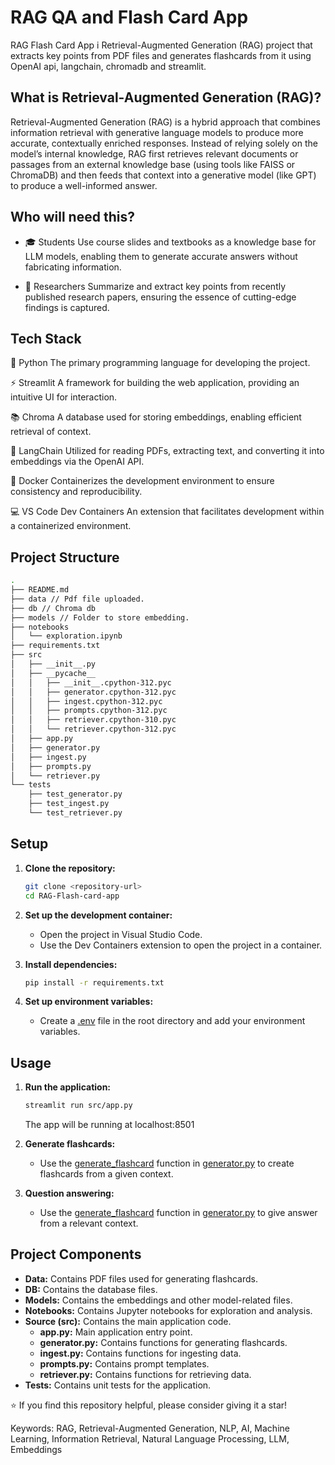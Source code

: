 # RAG QA and Flash Card App

RAG Flash Card App i  Retrieval-Augmented Generation (RAG) project that extracts key points from PDF files and generates flashcards from it using OpenAI api, langchain, chromadb and streamlit.

## What is Retrieval-Augmented Generation (RAG)?

Retrieval-Augmented Generation (RAG) is a hybrid approach that combines information retrieval with generative language models to produce more accurate, contextually enriched responses. Instead of relying solely on the model’s internal knowledge, RAG first retrieves relevant documents or passages from an external knowledge base (using tools like FAISS or ChromaDB) and then feeds that context into a generative model (like GPT) to produce a well-informed answer.

## Who will need this? 
- 🎓 Students
Use course slides and textbooks as a knowledge base for LLM models, enabling them to generate accurate answers without fabricating information.

- 🔬 Researchers
Summarize and extract key points from recently published research papers, ensuring the essence of cutting-edge findings is captured.


## Tech Stack
🐍 Python
The primary programming language for developing the project.

⚡ Streamlit
A framework for building the web application, providing an intuitive UI for interaction.

📚 Chroma
A database used for storing embeddings, enabling efficient retrieval of context.

🔗 LangChain
Utilized for reading PDFs, extracting text, and converting it into embeddings via the OpenAI API.

🐳 Docker
Containerizes the development environment to ensure consistency and reproducibility.

💻 VS Code Dev Containers
An extension that facilitates development within a containerized environment.



## Project Structure
```bash
.
├── README.md
├── data // Pdf file uploaded.
├── db // Chroma db
├── models // Folder to store embedding.
├── notebooks
│   └── exploration.ipynb
├── requirements.txt
├── src
│   ├── __init__.py
│   ├── __pycache__
│   │   ├── __init__.cpython-312.pyc
│   │   ├── generator.cpython-312.pyc
│   │   ├── ingest.cpython-312.pyc
│   │   ├── prompts.cpython-312.pyc
│   │   ├── retriever.cpython-310.pyc
│   │   └── retriever.cpython-312.pyc
│   ├── app.py
│   ├── generator.py
│   ├── ingest.py
│   ├── prompts.py
│   └── retriever.py
└── tests
    ├── test_generator.py
    ├── test_ingest.py
    └── test_retriever.py
```

## Setup

1. **Clone the repository:**
    ```sh
    git clone <repository-url>
    cd RAG-Flash-card-app
    ```

2. **Set up the development container:**
    - Open the project in Visual Studio Code.
    - Use the Dev Containers extension to open the project in a container.

3. **Install dependencies:**
    ```sh
    pip install -r requirements.txt
    ```

4. **Set up environment variables:**
    - Create a [.env](http://_vscodecontentref_/6) file in the root directory and add your environment variables.

## Usage

1. **Run the application:**
    ```sh
    streamlit run src/app.py
    ```

    The app will be running at localhost:8501

2. **Generate flashcards:**
    - Use the [generate_flashcard](http://_vscodecontentref_/7) function in [generator.py](http://_vscodecontentref_/8) to create flashcards from a given context.

3. **Question answering:**
    - Use the [generate_flashcard](http://_vscodecontentref_/7) function in [generator.py](http://_vscodecontentref_/8) to give answer from a relevant context.

## Project Components
- **Data:** Contains PDF files used for generating flashcards.
- **DB:** Contains the database files.
- **Models:** Contains the embeddings and other model-related files.
- **Notebooks:** Contains Jupyter notebooks for exploration and analysis.
- **Source (src):** Contains the main application code.
  - **app.py:** Main application entry point.
  - **generator.py:** Contains functions for generating flashcards.
  - **ingest.py:** Contains functions for ingesting data.
  - **prompts.py:** Contains prompt templates.
  - **retriever.py:** Contains functions for retrieving data.
- **Tests:** Contains unit tests for the application.


⭐️ If you find this repository helpful, please consider giving it a star!

Keywords: RAG, Retrieval-Augmented Generation, NLP, AI, Machine Learning, Information Retrieval, Natural Language Processing, LLM, Embeddings